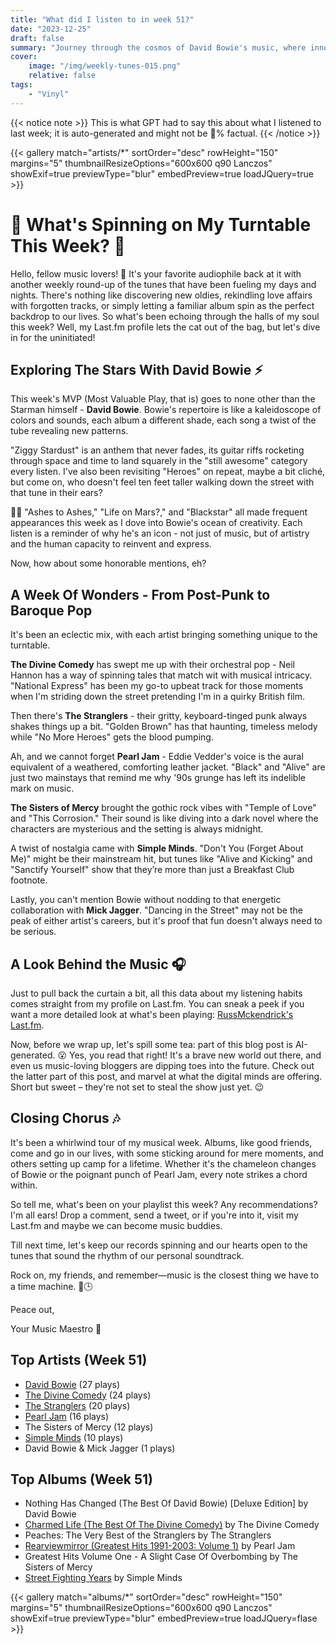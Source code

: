 ```yaml
---
title: "What did I listen to in week 51?"
date: "2023-12-25"
draft: false
summary: "Journey through the cosmos of David Bowie's music, where innovative soundscapes and genre-defying hits collide!"
cover:
    image: "/img/weekly-tunes-015.png"
    relative: false
tags:
    - "Vinyl"
---
```


{{< notice note >}}
This is what GPT had to say this about what I listened to last week; it is auto-generated and might not be 💯% factual.
{{< /notice >}}

{{< gallery match="artists/*" sortOrder="desc" rowHeight="150" margins="5" thumbnailResizeOptions="600x600 q90 Lanczos" showExif=true previewType="blur" embedPreview=true loadJQuery=true >}}

# 🎵 What's Spinning on My Turntable This Week? 🎵

Hello, fellow music lovers! 🙌 It's your favorite audiophile back at it with another weekly round-up of the tunes that have been fueling my days and nights. There's nothing like discovering new oldies, rekindling love affairs with forgotten tracks, or simply letting a familiar album spin as the perfect backdrop to our lives. So what's been echoing through the halls of my soul this week? Well, my Last.fm profile lets the cat out of the bag, but let's dive in for the uninitiated!

## Exploring The Stars With David Bowie ⚡

This week's MVP (Most Valuable Play, that is) goes to none other than the Starman himself - **David Bowie**. Bowie's repertoire is like a kaleidoscope of colors and sounds, each album a different shade, each song a twist of the tube revealing new patterns.

"Ziggy Stardust" is an anthem that never fades, its guitar riffs rocketing through space and time to land squarely in the "still awesome" category every listen. I've also been revisiting "Heroes" on repeat, maybe a bit cliché, but come on, who doesn't feel ten feet taller walking down the street with that tune in their ears?

👨‍🎤 "Ashes to Ashes," "Life on Mars?," and "Blackstar" all made frequent appearances this week as I dove into Bowie's ocean of creativity. Each listen is a reminder of why he's an icon - not just of music, but of artistry and the human capacity to reinvent and express.

Now, how about some honorable mentions, eh?

## A Week Of Wonders - From Post-Punk to Baroque Pop

It's been an eclectic mix, with each artist bringing something unique to the turntable.

**The Divine Comedy** has swept me up with their orchestral pop - Neil Hannon has a way of spinning tales that match wit with musical intricacy. "National Express" has been my go-to upbeat track for those moments when I'm striding down the street pretending I'm in a quirky British film.

Then there's **The Stranglers** - their gritty, keyboard-tinged punk always shakes things up a bit. "Golden Brown" has that haunting, timeless melody while "No More Heroes" gets the blood pumping.

Ah, and we cannot forget **Pearl Jam** - Eddie Vedder's voice is the aural equivalent of a weathered, comforting leather jacket. "Black" and "Alive" are just two mainstays that remind me why '90s grunge has left its indelible mark on music.

**The Sisters of Mercy** brought the gothic rock vibes with "Temple of Love" and "This Corrosion." Their sound is like diving into a dark novel where the characters are mysterious and the setting is always midnight.

A twist of nostalgia came with **Simple Minds**. "Don't You (Forget About Me)" might be their mainstream hit, but tunes like "Alive and Kicking" and "Sanctify Yourself" show that they’re more than just a Breakfast Club footnote.

Lastly, you can't mention Bowie without nodding to that energetic collaboration with **Mick Jagger**. "Dancing in the Street" may not be the peak of either artist's careers, but it's proof that fun doesn't always need to be serious.

## A Look Behind the Music 🎧

Just to pull back the curtain a bit, all this data about my listening habits comes straight from my profile on Last.fm. You can sneak a peek if you want a more detailed look at what's been playing: [RussMckendrick's Last.fm](https://www.last.fm/user/RussMckendrick).

Now, before we wrap up, let's spill some tea: part of this blog post is AI-generated. 😮 Yes, you read that right! It's a brave new world out there, and even us music-loving bloggers are dipping toes into the future. Check out the latter part of this post, and marvel at what the digital minds are offering. Short but sweet – they're not set to steal the show just yet. 😉

## Closing Chorus 🎶

It's been a whirlwind tour of my musical week. Albums, like good friends, come and go in our lives, with some sticking around for mere moments, and others setting up camp for a lifetime. Whether it's the chameleon changes of Bowie or the poignant punch of Pearl Jam, every note strikes a chord within.

So tell me, what's been on your playlist this week? Any recommendations? I'm all ears! Drop a comment, send a tweet, or if you're into it, visit my Last.fm and maybe we can become music buddies.

Till next time, let's keep our records spinning and our hearts open to the tunes that sound the rhythm of our personal soundtrack.

Rock on, my friends, and remember—music is the closest thing we have to a time machine. 🎸🕒

Peace out,

Your Music Maestro 🎼

## Top Artists (Week 51)

- [David Bowie](https://www.mckendrick.rocks/artist/david-bowie/) (27 plays)
- [The Divine Comedy](https://www.mckendrick.rocks/artist/the-divine-comedy/) (24 plays)
- [The Stranglers](https://www.mckendrick.rocks/artist/the-stranglers/) (20 plays)
- [Pearl Jam](https://www.mckendrick.rocks/artist/pearl-jam/) (16 plays)
- The Sisters of Mercy (12 plays)
- [Simple Minds](https://www.mckendrick.rocks/artist/simple-minds/) (10 plays)
- David Bowie & Mick Jagger (1 plays)


## Top Albums (Week 51)

- Nothing Has Changed (The Best Of David Bowie) [Deluxe Edition] by David Bowie
- [Charmed Life (The Best Of The Divine Comedy)](https://www.mckendrick.rocks/albums/charmed-life-the-best-of-the-divine-comedy-22022677/) by The Divine Comedy
- Peaches: The Very Best of the Stranglers by The Stranglers
- [Rearviewmirror (Greatest Hits 1991-2003: Volume 1)](https://www.mckendrick.rocks/albums/rearviewmirror-greatest-hits-1991-2003-volume-1-22421005/) by Pearl Jam
- Greatest Hits Volume One - A Slight Case Of Overbombing by The Sisters of Mercy
- [Street Fighting Years](https://www.mckendrick.rocks/albums/street-fighting-years-499455/) by Simple Minds


{{< gallery match="albums/*" sortOrder="desc" rowHeight="150" margins="5" thumbnailResizeOptions="600x600 q90 Lanczos" showExif=true previewType="blur" embedPreview=true loadJQuery=flase >}}